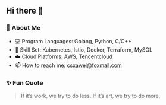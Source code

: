 ## Hi there 👋

### 🚀 About Me
- 💻 Program Languages: Golang, Python, C/C++
- 🔧 Skill Set: Kubernetes, Istio, Docker, Terraform, MySQL
- ☁️ Cloud Platforms: AWS, Tencentcloud
- 📫 How to reach me: [csxawei@foxmail.com](mailto:csxawei@foxmail.com)

### ✨ Fun Quote
> If it’s work, we try to do less. If it’s art, we try to do more.

<!--
**xawei/xawei** is a ✨ _special_ ✨ repository because its `README.md` (this file) appears on your GitHub profile.

Here are some ideas to get you started:

- 🔭 I’m currently working on ...
- 🌱 I’m currently learning ...
- 👯 I’m looking to collaborate on ...
- 🤔 I’m looking for help with ...
- 💬 Ask me about ...
- 📫 How to reach me: ...
- 😄 Pronouns: ...
- ⚡ Fun fact: ...
-->
